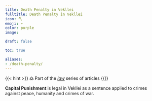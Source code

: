 ```yaml
---
title: Death Penalty in Vekllei
fulltitle: Death Penalty in Vekllei
icon: 🪓
emoji: ←
color: purple
image: 

draft: false

toc: true

aliases:
- /death-penalty/
---
```

{{< hint >}}
߷ Part of the *[law](/law/)* series of articles
{{</hint>}}

**Capital Punishment** is legal in Vekllei as a sentence applied to crimes against peace, humanity and crimes of war. 